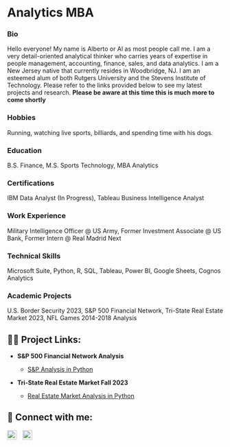 # Analytics MBA
### Bio
Hello everyone!
My name is Alberto or Al as most people call me.  I am a very detail-oriented analytical thinker who carries years of expertise in people management, accounting, finance, sales, and data analytics. I am a New Jersey native that currently resides in Woodbridge, NJ. I am an esteemed alum of both Rutgers University and the Stevens Institute of Technology. Please refer to the links provided below to see my latest projects and research. **Please be aware at this time this is much more to come shortly**

### Hobbies
Running, watching live sports, billiards, and spending time with his dogs. 

### Education
B.S. Finance, M.S. Sports Technology, MBA Analytics

### Certifications
IBM Data Analyst (In Progress), Tableau Business Intelligence Analyst

### Work Experience
Military Intelligence Officer @ US Army, 
Former Investment Associate @ US Bank,
Former Intern @ Real Madrid Next

### Technical Skills
Microsoft Suite, Python, R, SQL, Tableau, Power BI, Google Sheets, Cognos Analytics

### Academic Projects
U.S. Border Security 2023,
S&P 500 Financial Network,
Tri-State Real Estate Market 2023,
NFL Games 2014-2018 Analysis

<h2>👨‍💻 Project Links:</h2>

- <b>S&P 500 Financial Network Analysis</b>
  - [S&P Analysis in Python](https://github.com/albertoavera/S-P-Financial-Network-)
 
- <b>Tri-State Real Estate Market Fall 2023</b>
  - [Real Estate Market Analysis in Python](https://github.com/albertoavera/Tri_State_Market)

<h2> 🤳 Connect with me:</h2>

[<img style="margin-right: 10px; display: inline-block;" alt="AlbertoVera | LinkedIn" width="22px" src="https://cdn.jsdelivr.net/npm/simple-icons@v3/icons/linkedin.svg" />][linkedin]
[<img style="margin-right: 10px; display: inline-block;" alt="AlbertoVera | YouTube" width="22px" src="https://cdn.jsdelivr.net/npm/simple-icons@v3/icons/youtube.svg" />][youtube]

[linkedin]: https://linkedin.com/in/albertoavera
[youtube]: https://www.youtube.com/channel/UCJA2Q7NMA2sNoCzqByj6Ysw
